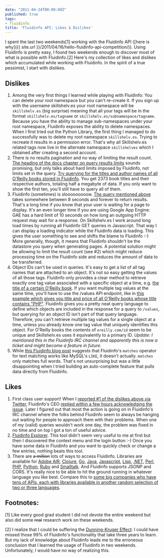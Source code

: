 ```yaml
---
date: "2011-04-24T00:00:00Z"
published: true
tags:
- fluidinfo
title: 'Fluidinfo API: Likes & Dislikes'
---
```


I spent the last two weekends[1] working with the Fluidinfo API ([here is why]({{ site.url }}/2011/04/16/hello-fluidinfo-api-competition/)). Using Fluidinfo is pretty easy, I found two weekends enough to discover most of what is possible with Fluidinfo.[2] Here's my collection of likes and dislikes which accumulated while working with Fluidinfo. In the spirit of a true pessimist, I start with dislikes.

## Dislikes

1. Among the very first things I learned while playing with Fluidinfo: You can delete your root namespace but you can't re-create it. If you sign up with the username skillshelv.es your root namespace will be `skillshelv.es` (big surprise) meaning that all your tags will be in the format `skillshelv.es/tagname` or `skillshelv.es/subnamespace/tagname`. Because you have the ability to manage sub-namespaces under your root namespace, Fluidinfo exposes the ability to delete namespaces. When I first tried out the Python Library, the first thing I managed to do successfully was to delete my root namespace `skillshelv.es`. Trying to recreate it results in a permission error. That's why all Skillshelv.es related tags now live in the alternate namespace `skillshelves` which I obtained after creating a second account.
2. There is no results pagination and no way of limiting the result count. [The heading of the docs chapter on query results limits](http://doc.fluidinfo.com/fluidDB/queries.html#query-result-limits) sounds promising, but only talks about hard limits imposed by Fluidinfo, not limits set in the query. [Try querying for the titles and author names of all O'Reilly books stored in Fluidinfo](http://fluiddb.fluidinfo.com/values?query=has%20oreilly.com/title&tag=oreilly.com/title&tag=oreilly.com/author-names). You get 2373 book titles and their respective authors, totaling half a megabyte of data. If you only want to show the first ten, you'll still have to query all of them.
3. Fluidinfo (sometimes) is slooooooooow. [The query mentioned above](http://fluiddb.fluidinfo.com/values?query=has%20oreilly.com/title&tag=oreilly.com/title&tag=oreilly.com/author-names) takes somewhere between 8 seconds and forever to return results. That's a long time if you know that your user is waiting for a page to display. It's an even longer time if you are using Google App Engine: GAE has a hard limit of 10 seconds on how long an outgoing HTTP request may wait for a response. On Skillshelv.es I work around long load times by running all Fluidinfo GET queries in Javascript. That way I can display a loading indicator while the Fluidinfo data is loading. This gives the user something to see and shifts the blame to Fluidinfo :-) More generally, though, it means that Fluidinfo shouldn't be the datastore you query when generating pages. A potential solution might be allowing to limit the result count (see #2) which might reduce processing time on the Fluidinfo side and reduces the amount of data to be transferred.
4. Object IDs can't be used in queries. It's easy to get a list of all tag names that are attached to an object. It's not so easy getting the values of all those tags. Fluidinfo only provides a clear method to retrieve exactly one tag value associated with a specific object at a time, e.g. [the title of a certain O'Reilly book](http://fluiddb.fluidinfo.com/objects/83b8917f-e078-43c8-96fd-0007a6835009/oreilly.com/title). If you want multiple tag values at the same time, you'll have to use the /values API endpoint, like in [this example which gives you title and price of all O'Reilly books whose title contains "PHP"](http://fluiddb.fluidinfo.com/values?query=oreilly.com/title+matches+%22python%22&tag=oreilly.com/title&tag=oreilly.com/author-names). Fluidinfo gives you a pretty neat query language to define which objects are included in the response for a query to `/values`, but querying for an object ID isn't part of that query language. Therefore, you can't retrieve multiple tag values for a single object at a time, unless you already know one tag value that uniquely identifies this object. For O'Reilly books the contents of `oreilly.com/id` seem to be unique and Skillshelv.es uses it equivalently to a primary ID. *Update: I mentioned this in the Fluidinfo IRC channel and apparently this is now a ticket and might become a feature in future.*
5. While [this Fluidinfo blog post](http://blogs.fluidinfo.com/fluidinfo/2011/03/21/examples-of-fluidinfo-oreilly-api-queries/) suggests that Fluidinfo's `matches` operator for text matching works like MySQL's `LIKE`, it doesn't actually. `matches` only matches full words. That's not unsurprising but was a little disappointing when I tried building an auto-complete feature that pulls data directly from Fluidinfo.

## Likes

1. First class user support! When I [reported #1 of the dislikes above via Twitter](https://twitter.com/jonemo/status/56951196916776961), Fluidinfo's CEO [replied within a few hours acknowledging the issue](https://twitter.com/terrycojones/status/57177719225589761). Later I figured out that most the action is going on in Fluidinfo's IRC channel where the folks behind Fluidinfo seem to always be hanging out waiting for people to approach them with their problems. When one of my (valid) queries wouldn't work one day, the problem was fixed in no time and on top I got a ton of useful advice.
2. [Fluidinfo Explorer](https://explorer.fluidinfo.com/fluidinfo/oreilly.com). This tool didn't seem very useful to me at first but then I discovered the context menu and the login button :-) Once you have some data in Fluidinfo and you want to quickly check or change a few entries, nothing beats this tool.
3. There are ~~a million~~ lots of ways to access Fluidinfo. Libraries are available for [Adobe AIR](http://github.com/maxapps/FluidDBServer), [Clojure](http://github.com/hugoduncan/clj-fluiddb), [Go](http://github.com/micrypt/GoFluidDB), [Java](http://github.com/ntoll/JFluidDB), [Javascript](http://github.com/ecarnevale/jsFluidDB), [Lisp](http://github.com/hdurer/cl-fluiddb), [.NET](http://github.com/ntoll/FluidDB.NET), [Perl](http://github.com/fxn/net-fluidinfo), [PHP](http://github.com/paparent/phpFluidDB), [Python](https://github.com/fluidinfo/fluidinfo.py), [Ruby](https://github.com/gridaphobe/fluidinfo.rb) and [Smalltalk](http://www.squeaksource.com/FluidDB.html). And Fluidinfo supports JSONP and CORS. It's really nice to be able to hit the ground running in whatever language you like best. Compare this to [some big companies who have tens of APIs, each with libraries available in another random selection of two or three languages](https://developers.google.com/products/?csw=1).

## Footnotes:

[1] Like every good grad student I did not devote the entire weekend but also did some ~~real~~ research work on these weekends.

[2] I realize that I could be suffering the [Dunning-Kruger Effect](https://en.wikipedia.org/wiki/Dunning%E2%80%93Kruger_effect): I could have missed those 99% of Fluidinfo's functionality that take three years to learn. But my lack of knowledge about Fluidinfo leads me to the erroneous conclusion that I learned the usage of Fluidinfo in two weekends. Unfortunately, I would have no way of realizing this.